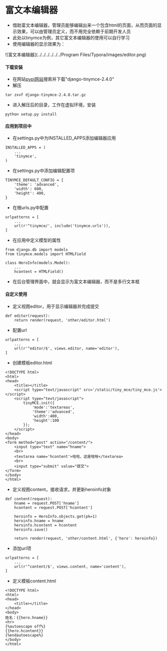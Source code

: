 # 富文本编辑器

- 借助富文本编辑器，管理员能够编辑出来一个包含html的页面，从而页面的显示效果，可以由管理员定义，而不用完全依赖于前期开发人员
- 此处以tinymce为例，其它富文本编辑器的使用可以自行学习
- 使用编辑器的显示效果为：

![富文本编辑器](../../../../../../Program Files/Typora/images/editor.png)

#### 下载安装

- 在网站[pypi网站](https://pypi.python.org/pypi)搜索并下载"django-tinymce-2.4.0"
- 解压

```
tar zxvf django-tinymce-2.4.0.tar.gz
```

- 进入解压后的目录，工作在虚拟环境，安装

```
python setup.py install
```

#### 应用到项目中

- 在settings.py中为INSTALLED_APPS添加编辑器应用

```
INSTALLED_APPS = (
    ...
    'tinymce',
)
```

- 在settings.py中添加编辑配置项

```
TINYMCE_DEFAULT_CONFIG = {
    'theme': 'advanced',
    'width': 600,
    'height': 400,
}
```

- 在根urls.py中配置

```
urlpatterns = [
    ...
    url(r'^tinymce/', include('tinymce.urls')),
]
```

- 在应用中定义模型的属性

```
from django.db import models
from tinymce.models import HTMLField

class HeroInfo(models.Model):
    ...
    hcontent = HTMLField()
```

- 在后台管理界面中，就会显示为富文本编辑器，而不是多行文本框

#### 自定义使用

- 定义视图editor，用于显示编辑器并完成提交

```
def editor(request):
    return render(request, 'other/editor.html')
```

- 配置url

```
urlpatterns = [
    ...
    url(r'^editor/$', views.editor, name='editor'),
]
```

- 创建模板editor.html

```
<!DOCTYPE html>
<html>
<head>
    <title></title>
    <script type="text/javascript" src='/static/tiny_mce/tiny_mce.js'></script>
    <script type="text/javascript">
        tinyMCE.init({
            'mode':'textareas',
            'theme':'advanced',
            'width':400,
            'height':100
        });
    </script>
</head>
<body>
<form method="post" action="/content/">
    <input type="text" name="hname">
    <br>
    <textarea name='hcontent'>哈哈，这是啥呀</textarea>
    <br>
    <input type="submit" value="提交">
</form>
</body>
</html>
```

- 定义视图content，接收请求，并更新heroinfo对象

```
def content(request):
    hname = request.POST['hname']
    hcontent = request.POST['hcontent']

    heroinfo = HeroInfo.objects.get(pk=1)
    heroinfo.hname = hname
    heroinfo.hcontent = hcontent
    heroinfo.save()

    return render(request, 'other/content.html', {'hero': heroinfo})
```

- 添加url项

```
urlpatterns = [
    ...
    url(r'^content/$', views.content, name='content'),
]
```

- 定义模板content.html

```
<!DOCTYPE html>
<html>
<head>
    <title></title>
</head>
<body>
姓名：{{hero.hname}}
<hr>
{%autoescape off%}
{{hero.hcontent}}
{%endautoescape%}
</body>
</html>
```